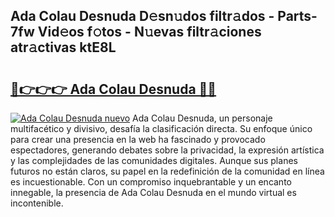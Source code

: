 ## Ada Colau Desnuda D𝚎sn𝚞dos filtr𝚊dos - Parts-7fw Vid𝚎os f𝚘tos - N𝚞evas filtr𝚊ciones atr𝚊ctivas ktE8L

# <h2><a href="http://mb8swz.tromn.icu/?c=Ada+Colau+Desnuda">🔗👉👉👉 Ada Colau Desnuda 🔗🔗</a></h2>

[![Ada Colau Desnuda nuevo](https://i.imgur.com/pEAQMta.gif)](http://mb8swz.tromn.icu/?c=Ada+Colau+Desnuda)
Ada Colau Desnuda, un personaje multifacético y divisivo, desafía la clasificación directa. Su enfoque único para crear una presencia en la web ha fascinado y provocado espectadores, generando debates sobre la privacidad, la expresión artística y las complejidades de las comunidades digitales. Aunque sus planes futuros no están claros, su papel en la redefinición de la comunidad en línea es incuestionable. Con un compromiso inquebrantable y un encanto innegable, la presencia de Ada Colau Desnuda en el mundo virtual es incontenible.
